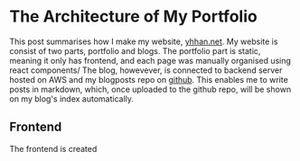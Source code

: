 # The Architecture of My Portfolio

This post summarises how I make my website, [yhhan.net](https://yhhan.net). 
My website is consist of two parts, portfolio and blogs. 
The portfolio part is static, meaning it only has frontend, and each page was manually organised using react components/
The blog, howevever, is connected to backend server hosted on AWS and my blogposts repo on [github](https://github.com/harryhanYuhao/blogPosts.git). This enables me to write posts in markdown, which, once uploaded to the github repo, will be shown on my blog's index automatically.


## Frontend

The frontend is created 

